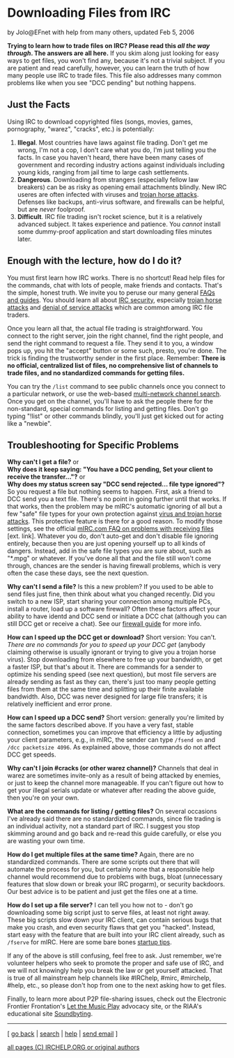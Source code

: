 # Downloading Files from IRC

by Jolo@EFnet with help from many others, updated Feb 5, 2006

**Trying to learn how to trade files on IRC? Please read this _all the way through_. The answers are all here.** If you skim along just looking for easy ways to get files, you won't find any, because it's not a trivial subject. If you are patient and read carefully, however, you can learn the truth of how many people use IRC to trade files. This file also addresses many common problems like when you see "DCC pending" but nothing happens.

## Just the Facts

Using IRC to download copyrighted files (songs, movies, games, pornography,
"warez", "cracks", etc.) is potentially:

  1. **Illegal**. Most countries have laws against file trading. Don't get me wrong, I'm not a cop, I don't care what you do, I'm just telling you the facts. In case you haven't heard, there have been many cases of government and recording industry actions against individuals including young kids, ranging from jail time to large cash settlements. 
  2. **Dangerous**. Downloading from strangers (especially fellow law breakers) can be as risky as opening email attachments blindly. New IRC useres are often infected with viruses and [trojan horse attacks](../security/trojan.html). Defenses like backups, anti-virus software, and firewalls can be helpful, but are _never_ foolproof. 
  3. **Difficult**. IRC file trading isn't rocket science, but it is a relatively advanced subject. It takes experience and patience. You _cannot_ install some dummy-proof application and start downloading files minutes later. 

## Enough with the lecture, how do I do it?

You must first learn how IRC works. There is no shortcut! Read help files for
the commands, chat with lots of people, make friends and contacts. That's the
simple, honest truth. We invite you to peruse our many general [FAQs and
guides](../faq.html). You should learn all about [IRC security](../security/),
especially [trojan horse attacks](../security/trojan.html) and [denial of
service attacks](../nuke/) which are common among IRC file traders.

Once you learn all that, the actual file trading is straightforward. You
connect to the right server, join the right channel, find the right people,
and send the right command to request a file. They send it to you, a window
pops up, you hit the "accept" button or some such, presto, you're done. The
trick is finding the trustworthy sender in the first place. Remember: **There
is no official, centralized list of files, no comprehensive list of channels
to trade files, and no standardized commands for getting files.**

You can try the `/list` command to see public channels once you connect to a
particular network, or use the web-based [multi-network channel
search](../chanlist/). Once you get on the channel, you'll have to ask the
people there for the non-standard, special commands for listing and getting
files. Don't go typing "!list" or other commands blindly, you'll just get
kicked out for acting like a "newbie".

## Troubleshooting for Specific Problems

**Why can't I get a file?** or  
**Why does it keep saying: "You have a DCC pending, Set your client to receive the transfer..."?** or  
**Why does my status screen say "DCC send rejected... file type ignored"?**  
So you request a file but nothing seems to happen. First, ask a friend to DCC
send you a text file. There's no point in going further until that works. If
that works, then the problem may be mIRC's automatic ignoring of all but a few
"safe" file types for your own protection against [virus and trojan horse
attacks](trojan.html). This protective feature is there for a good reason. To
modify those settings, see the official [mIRC.com FAQ on problems with
receiving files](http://www.mirc.co.uk/help/getproblems.html) [ext. link].
Whatever you do, don't auto-get and don't disable file ignoring entirely,
because then you are just opening yourself up to all kinds of dangers.
Instead, add in the safe file types you are sure about, such as "*.mpg" or
whatever. If you've done all that and the file still won't come through,
chances are the sender is having firewall problems, which is very often the
case these days, see the next question.

**Why can't I send a file?** Is this a new problem? If you used to be able to send files just fine, then think about what you changed recently. Did you switch to a new ISP, start sharing your connection among multiple PCs, install a router, load up a software firewall? Often these factors affect your ability to have identd and DCC send or initiate a DCC chat (although you can still DCC get or receive a chat). See our [firewall guide](fwfaq.html) for more info. 

**How can I speed up the DCC get or download?** Short version: You can't. _There are no commands for you to speed up your DCC get_ (anybody claiming otherwise is usually ignorant or trying to give you a trojan horse virus). Stop downloading from elsewhere to free up your bandwidth, or get a faster ISP, but that's about it. There are commands for a sender to optimize his sending speed (see next question), but most file servers are already sending as fast as they can, there's just too many people getting files from them at the same time and splitting up their finite available bandwidth. Also, DCC was never designed for large file transfers; it is relatively inefficient and error prone. 

**How can I speed up a DCC send?** Short version: generally you're limited by the same factors described above. If you have a very fast, stable connection, sometimes you can improve that efficiency a little by adjusting your client parameters, e.g., in mIRC, the sender can type `/fsend on` and `/dcc packetsize 4096`. As explained above, those commands do not affect DCC get speeds. 

**Why can't I join #cracks (or other warez channel)?** Channels that deal in warez are sometimes invite-only as a result of being attacked by enemies, or just to keep the channel more manageable. If you can't figure out how to get your illegal serials update or whatever after reading the above guide, then you're on your own. 

**What are the commands for listing / getting files?** On several occasions I've already said there are no standardized commands, since file trading is an individual activity, not a standard part of IRC. I suggest you stop skimming around and go back and re-read this guide carefully, or else you are wasting your own time. 

**How do I get multiple files at the same time?** Again, there are no standardized commands. There are some scripts out there that will automate the process for you, but certainly none that a responsible help channel would recommend due to problems with bugs, bloat (unnecessary features that slow down or break your IRC progarm), or security backdoors. Our best advice is to be patient and just get the files one at a time. 

**How do I set up a file server?** I can tell you how not to - don't go downloading some big script just to serve files, at least not right away. These big scripts slow down your IRC client, can contain serious bugs that make you crash, and even security flaws that get you "hacked". Instead, start easy with the feature that are built into your IRC client already, such as `/fserve` for mIRC. Here are some bare bones [startup tips](../irchelpfaq.html#22). 

If any of the above is still confusing, feel free to ask. Just remember, we're
volunteer helpers who seek to promote the proper and safe use of IRC, and we
will not knowingly help you break the law or get yourself attacked. That is
true of all mainstream help channels like #IRChelp, #mirc, #mirchelp, #help,
etc., so please don't hop from one to the next asking how to get files.

Finally, to learn more about P2P file-sharing issues, check out the Electronic
Frontier Frontation's [Let the Music Play](http://www.eff.org/share/) advocacy
site, or the RIAA's educational site
[Soundbyting](http://www.its.caltech.edu/its/help/policies/riaa/).

* * *



[ [go back](/irchelp/) | [search](/irchelp/search_engine.cgi) |
[help](/irchelp/help.html) | [send email](/irchelp/mail.cgi) ]

[all pages (C) IRCHELP.ORG or original authors](/irchelp/credit.html)

